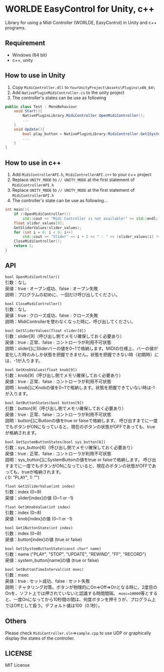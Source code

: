 # WORLDE EasyControl for Unity, c++
Library for using a Midi Controller (WORLDE, EasyControl) in Unity and c++ programs.

## Requirement
- Windows (64 bit)
- c++, unity

## How to use in Unity
1. Copy ``MidiController.dll`` to ``YourUnityProject\Assets\Plugins\x86_64\`` 
2. Add ``NativePluginMidiController.cs`` to the unity project
3. The controller's states can be use as following
```cs:Test.cs
public class Test : MonoBehaviour
    void Start(){
        NativePluginLibrary.MidiController.OpenMidiController();
        ...
    }
    void Update(){
        bool play_button = NativePluginLibrary.MidiController.Get1SystemButtonState("PLAY");
        ...
    }
}
```

## How to use in c++
1. Add ``MidiControllerAPI.h``, ``MidiControllerAPI.c++`` to your c++ project
2. Replace ``UNITY_MODE`` to ``// UNITY_MODE`` at the first statement of ``MidiControllerAPI.h``
2. Replace ``UNITY_MODE`` to ``// UNITY_MODE`` at the first statement of ``MidiControllerAPI.h``
3. The controller's state can be use as following...
```cpp
int main(){
    if (!OpenMidiController()) 
        std::cout << "Midi Controller is not available!" << std::endl;
    float slider_values[9];
    GetSliderValues(slider_values);
    for (int i = 0; i < 9; i++) 
        std::cout << "Slider" << i + 1 << " : " << (slider_values[i] != -1)? slider_values[i] : "undefined" << std::endl;
    CloseMidiController();
    return 1;
}
```

## API
``bool OpenMidiController()``  
引数：なし  
戻値：true : オープン成功、false : オープン失敗  
説明：プログラムの初めに、一回だけ呼び出してください。

``bool CloseMidiController()``  
引数：なし  
戻値：true : クローズ成功、false : クローズ失敗  
説明：MidiControllerを使わなくなった時に、呼び出してください。

``bool GetSliderValues(float slider[9])``  
引数：slider[9]（呼び出し側でメモリ確保しておく必要あり）  
戻値：true : 正常、false : コントローラが利用不可状態  
説明：slider[]にSliderバーの値を0~1で格納します。MIDIの仕様上、バーの値が変化した時のみしか状態を把握できません。状態を把握できない時（初期時）には、-1が入ります。

``bool GetKnobValues(float knob[9])``  
引数：knob[9]（呼び出し側でメモリ確保しておく必要あり）  
戻値：true : 正常、false : コントローラが利用不可状態  
説明：knob[]にKnobの値を0~1で格納します。状態を把握できていない時は-1が入ります。

``bool GetButtonStates(bool button[9])``  
引数：button[9]（呼び出し側でメモリ確保しておく必要あり）  
戻値：true : 正常、false : コントローラが利用不可状態  
説明：button[]にButtonの値をtrue or falseで格納します。
呼び出すまでに一度でもボタンがONになっていると、現在のボタンの状態がOFFであっても、trueが格納されます。

``bool GetSystemButtonStates(bool sys_button[6])``  
引数：sys_button[6]（呼び出し側でメモリ確保しておく必要あり）  
戻値：true : 正常、false : コントローラが利用不可状態  
説明：sys_button[]にSystemButtonの値をtrue or falseで格納します。
呼び出すまでに一度でもボタンがONになっていると、現在のボタンの状態がOFFであっても、trueが格納されます。  
( 0: "PLAY", 1: "")

``float Get1SliderValue(int index)``  
引数：index (0~8)  
戻値：slider[index]の値 (0~1 or -1)

``float Get1KnobValue(int index)``  
引数：index (0~8)  
戻値：knob[index]の値 (0~1 or -1)

``bool Get1ButtonState(int index)``  
引数：index (0~8)  
戻値：button[index]の値 (true or false)  

``bool Get1SystemButtonState(const char* name)``  
引数：name ("PLAY", "STOP", "UPDATE", "REWIND", "FF", "RECORD")  
戻値：system_button[name]の値 (true or false)  

``bool SetButtonTimeInterval(int msec)``  
引数：msec  
戻値：true : セット成功、false : セット失敗  
説明：チャタリング対策。ボタンが物理的にOn⇒Off⇒Onとなる時に、2度目のOnを、ソフト上では押されていないと認識する時間間隔。
``msec=10000``等とすると、一度Onになってから10秒間の間は、何度ボタンを押そうが、プログラム上ではOffとして扱う。デフォルト値は100（0.1秒）。


## Others
Please check ``MidiController.sln``=>``sample.cpp`` to use UDP or graphically display the states of the controller.


## LICENSE
MIT License